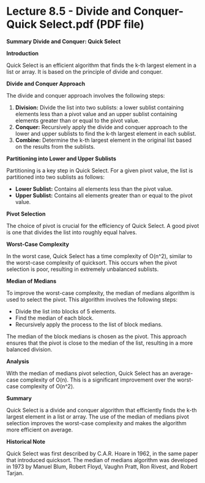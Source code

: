 # Lecture 8.5 - Divide and Conquer-Quick Select.pdf (PDF file)
**Summary**
**Divide and Conquer: Quick Select**

**Introduction**

Quick Select is an efficient algorithm that finds the k-th largest element in a list or array. It is based on the principle of divide and conquer.

**Divide and Conquer Approach**

The divide and conquer approach involves the following steps:

1. **Division:** Divide the list into two sublists: a lower sublist containing elements less than a pivot value and an upper sublist containing elements greater than or equal to the pivot value.
2. **Conquer:** Recursively apply the divide and conquer approach to the lower and upper sublists to find the k-th largest element in each sublist.
3. **Combine:** Determine the k-th largest element in the original list based on the results from the sublists.

**Partitioning into Lower and Upper Sublists**

Partitioning is a key step in Quick Select. For a given pivot value, the list is partitioned into two sublists as follows:

* **Lower Sublist:** Contains all elements less than the pivot value.
* **Upper Sublist:** Contains all elements greater than or equal to the pivot value.

**Pivot Selection**

The choice of pivot is crucial for the efficiency of Quick Select. A good pivot is one that divides the list into roughly equal halves.

**Worst-Case Complexity**

In the worst case, Quick Select has a time complexity of O(n^2), similar to the worst-case complexity of quicksort. This occurs when the pivot selection is poor, resulting in extremely unbalanced sublists.

**Median of Medians**

To improve the worst-case complexity, the median of medians algorithm is used to select the pivot. This algorithm involves the following steps:

* Divide the list into blocks of 5 elements.
* Find the median of each block.
* Recursively apply the process to the list of block medians.

The median of the block medians is chosen as the pivot. This approach ensures that the pivot is close to the median of the list, resulting in a more balanced division.

**Analysis**

With the median of medians pivot selection, Quick Select has an average-case complexity of O(n). This is a significant improvement over the worst-case complexity of O(n^2).

**Summary**

Quick Select is a divide and conquer algorithm that efficiently finds the k-th largest element in a list or array. The use of the median of medians pivot selection improves the worst-case complexity and makes the algorithm more efficient on average.

**Historical Note**

Quick Select was first described by C.A.R. Hoare in 1962, in the same paper that introduced quicksort. The median of medians algorithm was developed in 1973 by Manuel Blum, Robert Floyd, Vaughn Pratt, Ron Rivest, and Robert Tarjan.
